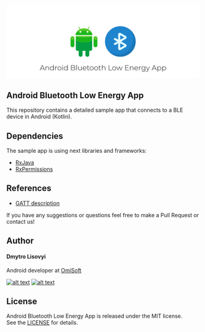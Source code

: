 
<img src="./demo/android-ble.png" alt="title image">

## Android Bluetooth Low Energy App

This repository contains a detailed sample app that connects to a BLE device in Android (Kotlin).


## Dependencies
The sample app is using next libraries and frameworks:
- [RxJava](https://github.com/ReactiveX/RxJava)
- [RxPermissions](https://github.com/tbruyelle/RxPermissions)

## References
- [GATT description](https://www.bluetooth.com/specifications/gatt/)

If you have any suggestions or questions feel free to make a Pull Request or contact us!

## Author
#### Dmytro Lisovyi
Android developer at [OmiSoft](https://omisoft.net/?utm_source=github&utm_medium=social)

<!-- Please don't remove this: Grab your social icons from https://github.com/carlsednaoui/gitsocial -->

[![alt text][1.1]][1]
[![alt text][2.1]][2]

[1]: http://www.twitter.com/omisoftnet
[2]: http://www.facebook.com/omisoftnet

[1.1]: http://i.imgur.com/wWzX9uB.png (twitter icon without padding)
[2.1]: http://i.imgur.com/fep1WsG.png (facebook icon without padding)

## License
Android Bluetooth Low Energy App is released under the MIT license.  
See the [LICENSE](./LICENSE.md) for details.
